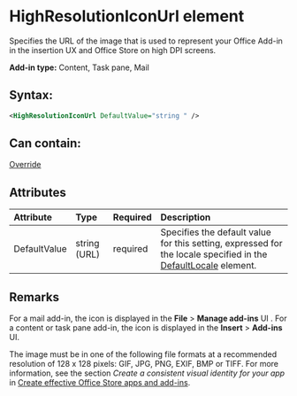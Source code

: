 
# HighResolutionIconUrl element
Specifies the URL of the image that is used to represent your Office Add-in in the insertion UX and Office Store on high DPI screens.

 **Add-in type:** Content, Task pane, Mail


## Syntax:


```XML
<HighResolutionIconUrl DefaultValue="string " />
```


## Can contain:

[Override](../../reference/manifest/override.md)


## Attributes



|**Attribute**|**Type**|**Required**|**Description**|
|:-----|:-----|:-----|:-----|
|DefaultValue|string (URL)|required|Specifies the default value for this setting, expressed for the locale specified in the [DefaultLocale](../../reference/manifest/defaultlocale.md) element.|

## Remarks

For a mail add-in, the icon is displayed in the  **File** > **Manage add-ins** UI . For a content or task pane add-in, the icon is displayed in the **Insert** > **Add-ins** UI.

The image must be in one of the following file formats at a recommended resolution of 128 x 128 pixels: GIF, JPG, PNG, EXIF, BMP or TIFF. For more information, see the section  _Create a consistent visual identity for your app_ in [Create effective Office Store apps and add-ins](http://msdn.microsoft.com/library/c66a6e6b-2e96-458f-8f8c-2a499fe942c9%28Office.15%29.aspx).

